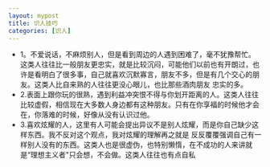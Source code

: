 ```yaml
---
layout: mypost
title: 识人技巧
categories: [识人]
---
```


 - 1。不爱说话，不麻烦别人，但是看到周边的人遇到困难了，毫不犹豫帮忙。这类人往往比一般朋友更忠实，就是比较沉闷，可能他们以前也有开朗过，也许是看明白了很多事，自己就喜欢沉默寡言，朋友不多，但是有几个交心的朋友。这类人比自来熟的人往往更没心眼儿，也比那些酒肉朋友 忠实的多。
 - 2.表面上跟你玩的很熟，遇到利益冲突恨不得与你划开距离的人。这类人往往比较虚假，相信现在大多数人身边都有这种朋友。只有在你享福的时候他才会在，你落难的时候，好像从没有认识过他。
 - 3.喜欢炫耀的人，这里有人可能会提出异议不是别人炫耀，而是你自己缺少这样东西。我不反对这个观点，我对炫耀的理解再之就是 反反覆覆强调自己有一样别人没有的东西。这类人也是很虚伪，也特别懒惰，在不成功的人来讲就是“理想主义者"只会想，不会做。这类人往往也有点自私